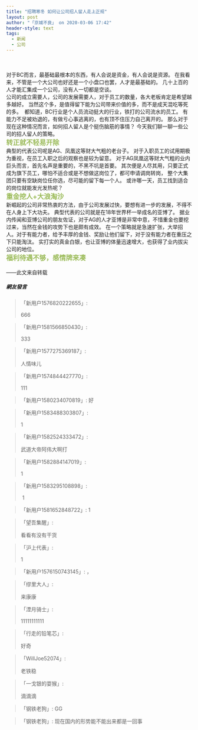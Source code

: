 ```yaml
---
title: "招聘寒冬 如何让公司招人留人走上正规"
layout: post
author: "「京城不良」 on 2020-03-06 17:42"
header-style: text
tags:
  - 新闻
  - 公司
---
```


<input type="hidden" value="菲乐园提供">
<br>
<br>
对于BC而言，最基础最根本的东西，有人会说是资金，有人会说是资源。
在我看来，不管是一个大公司也好还是一个小盘口也罢，人才是最基础的。
几十上百的人才能汇集成一个公司，没有人一切都是空谈。
<br>
公司的成立需要人，公司的发展需要人，对于员工的数量，各大老板肯定是希望越多越好。
当然这个多，是值得留下能为公司带来价值的多，而不是成天混吃等死的多。&nbsp;
都知道，BC行业是个人员流动挺大的行业，铁打的公司流水的员工。
有能力不足被劝退的，有做亏心事逃离的，也有顶不住压力自己离开的。
那么对于现在这种情况而言，如何招人留人是个挺伤脑筋的事情？
今天我们聊一聊一些公司的招人留人的策略。&nbsp;
<br>
<span style="font-size: 18px;"><strong><span style="color: rgb(155, 187, 89);">转正就不轻易开除</span></strong></span>
<br>
典型的代表公司呢是AG、凤凰这等财大气粗的老台子。
对于入职员工的试用期极为重视，在员工入职之后的观察也是较为留意。
对于AG凤凰这等财大气粗的业内巨头而言，首先名声是重要的，不黑不坑是首要。
其次便是人尽其用，只要正式成为旗下员工，哪怕不适合或是不想做这岗位了，都可申请调岗转岗，
整个大集团只要有空缺岗位任你选，尽可能的留下每一个人。
或许哪一天，员工找到适合的岗位就能发光发热呢？&nbsp;
<br>
<span style="color: rgb(155, 187, 89); font-size: 18px;"><strong>重金挖人+大浪淘沙</strong></span>
<br>
新崛起的公司非常热衷的方法，由于公司发展过快，要想有进一步的发展，不得不在人身上下大功夫。
典型代表的公司就是在18年世界杯一举成名的亚博了。
据业内传闻和亚博公司的朋友佐证，对于AG的人才亚博是非常中意，不惜重金也要挖过来，当然在金钱的攻势下也是颇有成效。
在一个策略就是急速扩张，大举招人。对于有能力者，给予丰厚的金钱、奖励让他们留下，对于没有能力者在重压之下只能淘汰。
实打实的真金白银，也让亚博的体量迅速增大，也获得了业内拔尖公司的地位。&nbsp;
<br>
<span style="color: rgb(155, 187, 89); font-size: 18px;"><strong>福利待遇不够，感情牌来凑</strong></span>

<br>
<br>
——此文来自转载

##### 網友發言 
> 「新用户1576820222655」:
> <p>666</p>

> 「新用户1581566850430」:
> <p>333</p>

> 「新用户1577275369187」:
> <p>人情味儿&nbsp;</p>

> 「新用户1574844427770」:
> <p>111</p>

> 「新用户1580234070819」:
> 好

> 「新用户1583488303807」:
> <p>1</p>

> 「新用户1582524333472」:
> <p>武道大帝阿伟大啊打</p>

> 「新用户1582884147019」:
> <p>1</p>

> 「新用户1583295108898」:
> <p>&nbsp;1</p>

> 「新用户1581652848722」:
> 1

> 「望吾集醒」:
> <p>看看有没有干货</p>

> 「沪上代表」:
> <p>1</p>

> 「新用户1576150743145」:
> ，

> 「缪里大人」:
> <p>来康康</p>

> 「湮月骑士」:
> <p>11111111111</p>

> 「行走的铅笔芯」:
> <p>好奇</p>

> 「WillJoe52074」:
> <p>老铁稳</p>

> 「一戈银的耍猴」:
> <p>滴滴滴</p>

> 「钢铁老狗」:
> GG

> 「钢铁老狗」:
> 现在国内的形势能不能出来都是一回事


